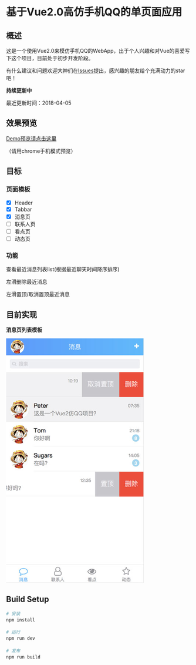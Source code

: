 # 基于Vue2.0高仿手机QQ的单页面应用

## 概述

这是一个使用Vue2.0来模仿手机QQ的WebApp，出于个人兴趣和对Vue的喜爱写下这个项目，目前处于初步开发阶段。

有什么建议和问题欢迎大神们在[Issues](https://github.com/suguoyao/vue2-QQ/issues)提出，感兴趣的朋友给个充满动力的star吧！

**持续更新中**

最近更新时间：2018-04-05

## 效果预览 

[Demo预览请点击这里](http://120.79.241.61/message) 


（请用chrome手机模式预览）


## 目标

### 页面模板
- [x]  Header
- [x]  Tabbar
- [x]  消息页
- [ ]  联系人页
- [ ]  看点页
- [ ]  动态页

### 功能
查看最近消息列表list(根据最近聊天时间降序排序)

左滑删除最近消息

左滑置顶/取消置顶最近消息

## 目前实现

**消息页列表模板**

![消息页列表模板](./static/message.jpg)


## Build Setup

``` bash
# 安装
npm install

# 运行
npm run dev

# 发布
npm run build
